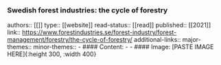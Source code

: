 ### Swedish forest industries: the cycle of forestry
authors:: [[]]
type:: [[website]]
read-status:: [[read]]
published:: [[2021]] 
link:: https://www.forestindustries.se/forest-industry/forest-management/forestry/the-cycle-of-forestry/ 
additional-links::
major-themes::
minor-themes::
	- #### Content:
	-
	- #### Image:
	  [PASTE IMAGE HERE]{:height 300, :width 400}